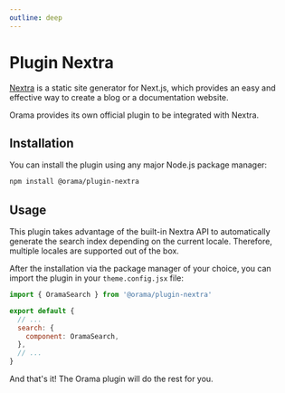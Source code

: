 ```yaml
---
outline: deep
---
```


# Plugin Nextra

[Nextra](https://nextra.site) is a static site generator for Next.js, which provides an easy and effective way to create a blog or a documentation website.

Orama provides its own official plugin to be integrated with Nextra.

## Installation

You can install the plugin using any major Node.js package manager:

```bash copy 
npm install @orama/plugin-nextra
```

## Usage

This plugin takes advantage of the built-in Nextra API to automatically generate the search index depending on the current locale. Therefore, multiple locales are supported out of the box.

After the installation via the package manager of your choice, you can import the plugin in your `theme.config.jsx` file:

```js
import { OramaSearch } from '@orama/plugin-nextra'

export default {
  // ...
  search: {
    component: OramaSearch,
  },
  // ...
}
```

And that's it! The Orama plugin will do the rest for you.